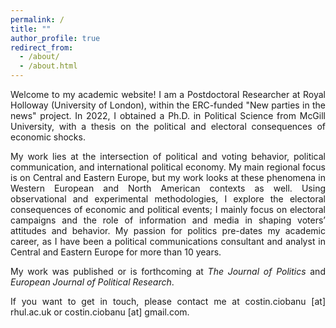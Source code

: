 ```yaml
---
permalink: /
title: ""
author_profile: true
redirect_from: 
  - /about/
  - /about.html
---
```


<p align="justify">Welcome to my academic website! I am a Postdoctoral Researcher at Royal Holloway (University of London), within the ERC-funded "New parties in the news" project. In 2022, I obtained a Ph.D. in Political Science from McGill University, with a thesis on the political and electoral consequences of economic shocks.</p>

<p align="justify">My work lies at the intersection of political and voting behavior, political communication, and international political economy. My main regional focus is on Central and Eastern Europe, but my work looks at these phenomena in Western European and North American contexts as well. Using observational and experimental methodologies, I explore the electoral consequences of economic and political events; I mainly focus on electoral campaigns and the role of information and media in shaping voters’ attitudes and behavior. My passion for politics pre-dates my academic career, as I have been a political communications consultant and analyst in Central and Eastern Europe for more than 10 years.</p>

<p align="justify">My work was published or is forthcoming at <em> The Journal of Politics</em>  and <em> European Journal of Political Research</em>.</p>

<p align="justify">If you want to get in touch, please contact me at costin.ciobanu [at] rhul.ac.uk or costin.ciobanu [at] gmail.com.</p>

